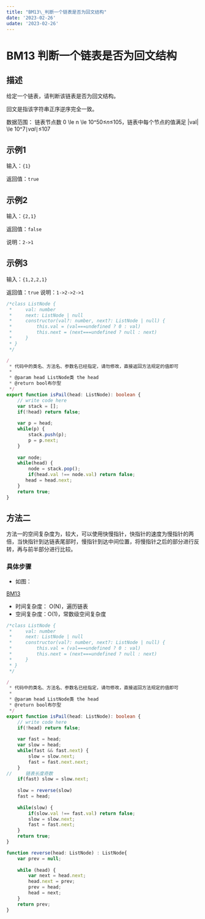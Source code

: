 ```yaml
---
title: "BM13\_判断一个链表是否为回文结构"
date: '2023-02-26'
udate: '2023-02-26'
---
```

# BM13 判断一个链表是否为回文结构
## 描述

给定一个链表，请判断该链表是否为回文结构。

回文是指该字符串正序逆序完全一致。

数据范围： 链表节点数 0 \le n \le 10^50≤*n*≤105，链表中每个节点的值满足 |val| \le 10^7∣*val*∣≤107

## 示例1

输入：`{1}`

返回值：`true`

## 示例2

输入：`{2,1}`

返回值：`false`

说明：`2->1`

## 示例3

输入：`{1,2,2,1}`

返回值：`true`
说明：`1->2->2->1`

```ts
/*class ListNode {
 *     val: number
 *     next: ListNode | null
 *     constructor(val?: number, next?: ListNode | null) {
 *         this.val = (val===undefined ? 0 : val)
 *         this.next = (next===undefined ? null : next)
 *     }
 * }
 */

/
 * 代码中的类名、方法名、参数名已经指定，请勿修改，直接返回方法规定的值即可
 * 
 * @param head ListNode类 the head
 * @return bool布尔型
 */
export function isPail(head: ListNode): boolean {
    // write code here
    var stack = [];
    if(!head) return false;
    
    var p = head;
    while(p) {
        stack.push(p);
        p = p.next;
    }
    
    var node;
    while(head) {
        node = stack.pop();
        if(head.val !== node.val) return false;
       head = head.next; 
    }
    return true;
}
```

## 方法二
方法一的空间复杂度为，较大，可以使用快慢指针，快指针的速度为慢指针的两倍，当快指针到达链表尾部时，慢指针到达中间位置，将慢指针之后的部分进行反转，再与前半部分进行比较。
    

### 具体步骤
    
- 如图：
    
[BM13](/img/BM13.png)
    
- 时间复杂度： O(N)，遍历链表
- 空间复杂度：O(1)，常数级空间复杂度

```ts
/*class ListNode {
 *     val: number
 *     next: ListNode | null
 *     constructor(val?: number, next?: ListNode | null) {
 *         this.val = (val===undefined ? 0 : val)
 *         this.next = (next===undefined ? null : next)
 *     }
 * }
 */

/
 * 代码中的类名、方法名、参数名已经指定，请勿修改，直接返回方法规定的值即可
 * 
 * @param head ListNode类 the head
 * @return bool布尔型
 */
export function isPail(head: ListNode): boolean {
    // write code here
    if(!head) return false;
    
    var fast = head;
    var slow = head;
    while(fast && fast.next) {
        slow = slow.next;
        fast = fast.next.next;
    }
//     链表长度奇数
    if(fast) slow = slow.next;
    
    slow = reverse(slow)
    fast = head;
    
    while(slow) {
        if(slow.val !== fast.val) return false;
        slow = slow.next;
        fast = fast.next;
    }
    return true;
}

function reverse(head: ListNode) : ListNode{
    var prev = null;
    
    while (head) {
        var next = head.next;
        head.next = prev;
        prev = head;
        head = next;
    }
    return prev;
}
```
